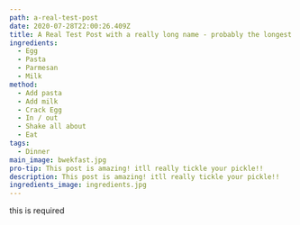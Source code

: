 ```yaml
---
path: a-real-test-post
date: 2020-07-28T22:00:26.409Z
title: A Real Test Post with a really long name - probably the longest name ever
ingredients:
  - Egg
  - Pasta
  - Parmesan
  - Milk
method:
  - Add pasta
  - Add milk
  - Crack Egg
  - In / out
  - Shake all about
  - Eat
tags:
  - Dinner
main_image: bwekfast.jpg
pro-tip: This post is amazing! itll really tickle your pickle!!
description: This post is amazing! itll really tickle your pickle!!
ingredients_image: ingredients.jpg
---
```

this is required
